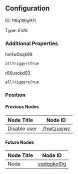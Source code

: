 # 
## Configuration
ID:  99q38lg97t

Type: EVAL 







### Additional Properties
hm1w0sqk99
```string 
allTriggersTrue
```


r86uxokd03
```string 
allTriggersTrue
```





### Position

#### Previous Nodes
| Node Title | Node ID |
| :------------- | ------------ |
| Disable user | [7hwtzuxjwc](./7hwtzuxjwc.md) | 
 
 #### Future Nodes
| Node Title | Node ID |
| :------------- | ------------ |
| Node |[sqdggkol0g](./sqdggkol0g.md) | 